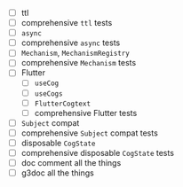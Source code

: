 - [ ] ttl
- [ ] comprehensive `ttl` tests
- [ ] `async`
- [ ] comprehensive `async` tests
- [ ] `Mechanism`, `MechanismRegistry`
- [ ] comprehensive `Mechanism` tests
- [ ] Flutter
  - [ ] `useCog`
  - [ ] `useCogs`
  - [ ] `FlutterCogtext`
  - [ ] comprehensive Flutter tests
- [ ] `Subject` compat
- [ ] comprehensive `Subject` compat tests
- [ ] disposable `CogState`
- [ ] comprehensive disposable `CogState` tests
- [ ] doc comment all the things
- [ ] g3doc all the things